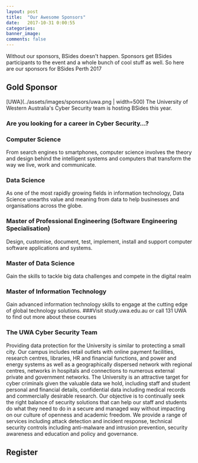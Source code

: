 ```yaml
---
layout: post
title:  "Our Awesome Sponsors"
date:   2017-10-31 0:00:55
categories:
banner_image:
comments: false
---
```


Without our sponsors, BSides doesn't happen. Sponsors get BSides participants to the event and a whole bunch of cool stuff as well.
So here are our sponsors for BSides Perth 2017

## Gold Sponsor
[UWA](../assets/images/sponsors/uwa.png | width=500)
The University of Western Australia's Cyber Security team is hosting BSides this year.

### Are you looking for a career in Cyber Security…?

### Computer Science
From search engines to smartphones, computer science involves the theory and design behind the intelligent systems and computers that transform the way we live, work and communicate.
### Data Science
As one of the most rapidly growing fields in information technology, Data Science unearths value and meaning from data to help businesses and organisations across the globe.
### Master of Professional Engineering (Software Engineering Specialisation)
Design, customise, document, test, implement, install and support computer software applications and systems.
### Master of Data Science
Gain the skills to tackle big data challenges and compete in the digital realm
### Master of Information Technology
Gain advanced information technology skills to engage at the cutting edge of global technology solutions.
###Visit study.uwa.edu.au or call 131 UWA to find out more about these courses

### The UWA Cyber Security Team
Providing data protection for the University is similar to protecting a small city. Our campus includes
retail outlets with online payment facilities, research centres, libraries, HR and financial functions,
and power and energy systems as well as a geographically dispersed network with regional centres,
networks in hospitals and connections to numerous external private and government networks.
The University is an attractive target for cyber criminals given the valuable data we hold, including
staff and student personal and financial details, confidential data including medical records and
commercially desirable research.
Our objective is to continually seek the right balance of security solutions that can help our staff and
students do what they need to do in a secure and managed way without impacting on our culture of
openness and academic freedom.
We provide a range of services including attack detection and incident response, technical security
controls including anti-malware and intrusion prevention, security awareness and education and
policy and governance.

## Register
